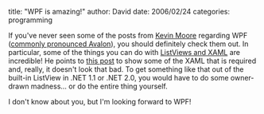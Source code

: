 
title: "WPF is amazing!"
author: David
date: 2006/02/24
categories: programming

If you've never seen some of the posts from [Kevin Moore](http://blogs.msdn.com/okoboji/) regarding WPF ([commonly pronounced Avalon](http://www.simplegeek.com/PermaLink.aspx/848ef1d4-f694-43ee-92f7-047478b6b894)), you should definitely check them out. In particular, some of the things you can do with [ListViews and XAML](http://blogs.msdn.com/okoboji/archive/2006/02/23/538340.aspx) are incredible! He points to [this post](http://blogs.msdn.com/atc_avalon_team/archive/2006/02/23/537715.aspx) to show some of the XAML that is required and, really, it doesn't look that bad. To get something like that out of the built-in ListView in .NET 1.1 or .NET 2.0, you would have to do some owner-drawn madness... or do the entire thing yourself.

I don't know about you, but I'm looking forward to WPF!

